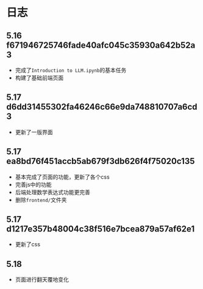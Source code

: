 # 日志

## 5.16 f671946725746fade40afc045c35930a642b52a3
- 完成了`Introduction to LLM.ipynb`的基本任务
- 构建了基础前端页面

## 5.17 d6dd31455302fa46246c66e9da748810707a6cd3
- 更新了一版界面

## 5.17 ea8bd76f451accb5ab679f3db626f4f75020c135
- 基本完成了页面的功能，更新了各个css
- 完善js中的功能
- 后端处理数学表达式功能更完善
- 删除`frontend/`文件夹

## 5.17 d1217e357b48004c38f516e7bcea879a57af62e1
- 更新了css

## 5.18
- 页面进行翻天覆地变化